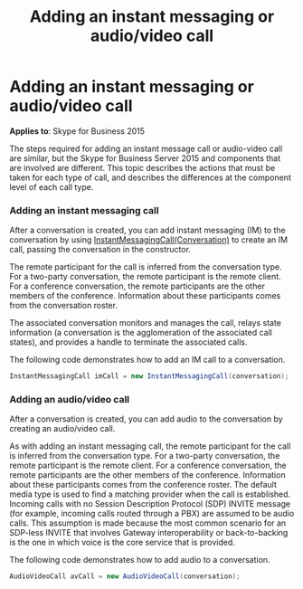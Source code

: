 ﻿---
title: Adding an instant messaging or audio/video call
TOCTitle: Adding an instant messaging or audio/video call
ms:assetid: d6107a1b-5f2a-40c5-8bbe-df2214acd04d
ms:mtpsurl: https://msdn.microsoft.com/en-us/library/Dn466018(v=office.16)
ms:contentKeyID: 65239929
ms.date: 07/27/2015
mtps_version: v=office.16
dev_langs:
- csharp
---

# Adding an instant messaging or audio/video call


**Applies to**: Skype for Business 2015

The steps required for adding an instant message call or audio-video call are similar, but the Skype for Business Server 2015 and components that are involved are different. This topic describes the actions that must be taken for each type of call, and describes the differences at the component level of each call type.


### Adding an instant messaging call

After a conversation is created, you can add instant messaging (IM) to the conversation by using [InstantMessagingCall(Conversation)](https://msdn.microsoft.com/en-us/library/hh348307\(v=office.16\)) to create an IM call, passing the conversation in the constructor.

The remote participant for the call is inferred from the conversation type. For a two-party conversation, the remote participant is the remote client. For a conference conversation, the remote participants are the other members of the conference. Information about these participants comes from the conversation roster.

The associated conversation monitors and manages the call, relays state information (a conversation is the agglomeration of the associated call states), and provides a handle to terminate the associated calls.

The following code demonstrates how to add an IM call to a conversation.

``` csharp
InstantMessagingCall imCall = new InstantMessagingCall(conversation);
```

### Adding an audio/video call

After a conversation is created, you can add audio to the conversation by creating an audio/video call.

As with adding an instant messaging call, the remote participant for the call is inferred from the conversation type. For a two-party conversation, the remote participant is the remote client. For a conference conversation, the remote participants are the other members of the conference. Information about these participants comes from the conference roster. The default media type is used to find a matching provider when the call is established. Incoming calls with no Session Description Protocol (SDP) INVITE message (for example, incoming calls routed through a PBX) are assumed to be audio calls. This assumption is made because the most common scenario for an SDP-less INVITE that involves Gateway interoperability or back-to-backing is the one in which voice is the core service that is provided.

The following code demonstrates how to add audio to a conversation.

``` csharp
AudioVideoCall avCall = new AudioVideoCall(conversation);
```

